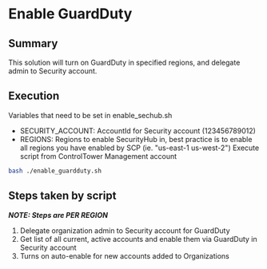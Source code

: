 # Enable GuardDuty

## Summary
This solution will turn on GuardDuty in specified regions, and delegate admin to Security account.

## Execution
Variables that need to be set in enable_sechub.sh
- SECURITY_ACCOUNT: AccountId for Security account (123456789012)
- REGIONS: Regions to enable SecurityHub in, best practice is to enable all regions you have enabled by SCP (ie. "us-east-1 us-west-2")
Execute script from ControlTower Management account
```bash
bash ./enable_guardduty.sh
```

## Steps taken by script
***NOTE: Steps are PER REGION***
1. Delegate organization admin to Security account for GuardDuty
1. Get list of all current, active accounts and enable them via GuardDuty in Security account
1. Turns on auto-enable for new accounts added to Organizations
